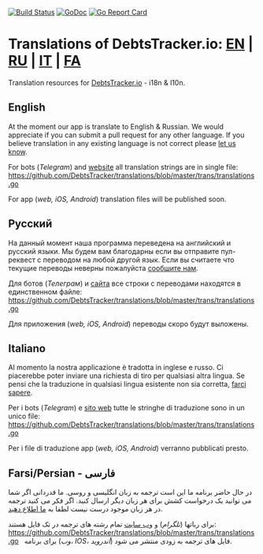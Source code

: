 [![Build Status](https://travis-ci.org/DebtsTracker/translations.svg?branch=master)](https://travis-ci.org/DebtsTracker/translations)
[![GoDoc](https://godoc.org/github.com/DebtsTracker/translations?status.svg)](https://godoc.org/github.com/DebtsTracker/translations)
[![Go Report Card](https://goreportcard.com/badge/github.com/DebtsTracker/translations)](https://goreportcard.com/report/github.com/DebtsTracker/translations)

# Translations of DebtsTracker.io: <a href="#english">EN</a> | <a href="#russian">RU</a> | <a href="#italian">IT</a> | <a href="#farsi">FA</a>
Translation resources for [DebtsTracker.io](http://debtstracker.io/) - i18n &amp; l10n.


## <a id="english">English</a>
At the moment our app is translate to English & Russian.
We would appreciate if you can submit a pull request for any other language.
If you believe translation in any existing language is not correct please [let us know](https://github.com/DebtsTracker/translations/issues/new). 

For bots (*Telegram*) and [website](http://debtstracker.io/) all translation strings are in single file: https://github.com/DebtsTracker/translations/blob/master/trans/translations.go
 
For app (*web, iOS, Android*) translation files will be published soon.


## <a id="russian">Русский</a>
На данный момент наша программа переведена на английский и русский языки.
Мы будем вам благодарны если вы отправите пул-реквест с переводом на любой другой язык.
Если вы считаете что текущие переводы неверны пожалуйста [сообшите нам](https://github.com/DebtsTracker/translations/issues/new).

Для ботов (*Телеграм*) и [сайта](http://debtstracker.io/) все строки с переводами находятся в единственном файле: https://github.com/DebtsTracker/translations/blob/master/trans/translations.go

Для приложения (*web, iOS, Android*) переводы скоро будут выложены.


## <a id="italian">Italiano</a>
Al momento la nostra applicazione è tradotta in inglese e russo.
Ci piacerebbe poter inviare una richiesta di tiro per qualsiasi altra lingua.
Se pensi che la traduzione in qualsiasi lingua esistente non sia corretta, [farci sapere](https://github.com/DebtsTracker/translations/issues/new).

Per i bots (*Telegram*) e [sito web](http://debtstracker.io/) tutte le stringhe di traduzione sono in un unico file: https://github.com/DebtsTracker/translations/blob/master/trans/translations.go

Per i file di traduzione app (*web, iOS, Android*) verranno pubblicati presto.


## <a id="farsi">Farsi/Persian - فارسی</a>
در حال حاضر برنامه ما این است ترجمه به زبان انگلیسی و روسی.
ما قدردانی اگر شما می توانید یک درخواست کشش برای هر زبان دیگر ارسال کنید.
اگر فکر می کنید ترجمه در هر زبان موجود درست نیست لطفا به [ما اطلاع دهید](https://github.com/DebtsTracker/translations/issues/new).

برای رباتها (*تلگرام*) و [وب سایت](http://debtstracker.io/) تمام رشته های ترجمه در تک فایل هستند: https://github.com/DebtsTracker/translations/blob/master/trans/translations.go
 
برای برنامه (*وب، IOS، آندروید*) فایل های ترجمه به زودی منتشر می شود.

